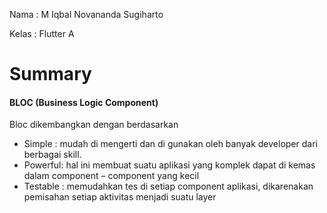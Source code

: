 Nama : M Iqbal Novananda Sugiharto

Kelas : Flutter A

# Summary

#### BLOC (Business Logic Component)

Bloc dikembangkan dengan berdasarkan

- Simple : mudah di mengerti dan di gunakan oleh banyak developer dari berbagai skill.
- Powerful: hal ini membuat suatu aplikasi yang komplek dapat di kemas dalam component – component yang kecil
- Testable : memudahkan tes di setiap component aplikasi, dikarenakan pemisahan setiap aktivitas menjadi suatu layer
